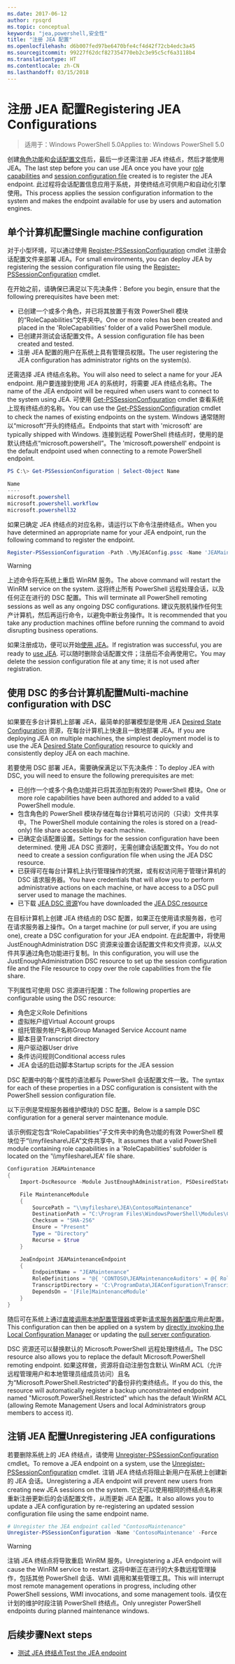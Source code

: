 ```yaml
---
ms.date: 2017-06-12
author: rpsqrd
ms.topic: conceptual
keywords: "jea,powershell,安全性"
title: "注册 JEA 配置"
ms.openlocfilehash: d6b007fed97be6470bfe4cf4d42f72cb4edc3a45
ms.sourcegitcommit: 99227f62dcf827354770eb2c3e95c5cf6a3118b4
ms.translationtype: HT
ms.contentlocale: zh-CN
ms.lasthandoff: 03/15/2018
---
```

# <a name="registering-jea-configurations"></a><span data-ttu-id="1f5fa-103">注册 JEA 配置</span><span class="sxs-lookup"><span data-stu-id="1f5fa-103">Registering JEA Configurations</span></span>

> <span data-ttu-id="1f5fa-104">适用于：Windows PowerShell 5.0</span><span class="sxs-lookup"><span data-stu-id="1f5fa-104">Applies to: Windows PowerShell 5.0</span></span>

<span data-ttu-id="1f5fa-105">创建[角色功能](role-capabilities.md)和[会话配置文件](session-configurations.md)后，最后一步还需注册 JEA 终结点，然后才能使用 JEA。</span><span class="sxs-lookup"><span data-stu-id="1f5fa-105">The last step before you can use JEA once you have your [role capabilities](role-capabilities.md) and [session configuration file](session-configurations.md) created is to register the JEA endpoint.</span></span>
<span data-ttu-id="1f5fa-106">此过程将会话配置信息应用于系统，并使终结点可供用户和自动化引擎使用。</span><span class="sxs-lookup"><span data-stu-id="1f5fa-106">This process applies the session configuration information to the system and makes the endpoint available for use by users and automation engines.</span></span>

## <a name="single-machine-configuration"></a><span data-ttu-id="1f5fa-107">单个计算机配置</span><span class="sxs-lookup"><span data-stu-id="1f5fa-107">Single machine configuration</span></span>

<span data-ttu-id="1f5fa-108">对于小型环境，可以通过使用 [Register-PSSessionConfiguration](https://msdn.microsoft.com/powershell/reference/5.1/microsoft.powershell.core/register-pssessionconfiguration) cmdlet 注册会话配置文件来部署 JEA。</span><span class="sxs-lookup"><span data-stu-id="1f5fa-108">For small environments, you can deploy JEA by registering the session configuration file using the [Register-PSSessionConfiguration](https://msdn.microsoft.com/powershell/reference/5.1/microsoft.powershell.core/register-pssessionconfiguration) cmdlet.</span></span>

<span data-ttu-id="1f5fa-109">在开始之前，请确保已满足以下先决条件：</span><span class="sxs-lookup"><span data-stu-id="1f5fa-109">Before you begin, ensure that the following prerequisites have been met:</span></span>
- <span data-ttu-id="1f5fa-110">已创建一个或多个角色，并已将其放置于有效 PowerShell 模块的“RoleCapabilities”文件夹中。</span><span class="sxs-lookup"><span data-stu-id="1f5fa-110">One or more roles has been created and placed in the 'RoleCapabilities' folder of a valid PowerShell module.</span></span>
- <span data-ttu-id="1f5fa-111">已创建并测试会话配置文件。</span><span class="sxs-lookup"><span data-stu-id="1f5fa-111">A session configuration file has been created and tested.</span></span>
- <span data-ttu-id="1f5fa-112">注册 JEA 配置的用户在系统上具有管理员权限。</span><span class="sxs-lookup"><span data-stu-id="1f5fa-112">The user registering the JEA configuration has administrator rights on the system(s).</span></span>

<span data-ttu-id="1f5fa-113">还需选择 JEA 终结点名称。</span><span class="sxs-lookup"><span data-stu-id="1f5fa-113">You will also need to select a name for your JEA endpoint.</span></span>
<span data-ttu-id="1f5fa-114">用户要连接到使用 JEA 的系统时，将需要 JEA 终结点名称。</span><span class="sxs-lookup"><span data-stu-id="1f5fa-114">The name of the JEA endpoint will be required when users want to connect to the system using JEA.</span></span>
<span data-ttu-id="1f5fa-115">可使用 [Get-PSSessionConfiguration](https://msdn.microsoft.com/powershell/reference/5.1/microsoft.powershell.core/get-pssessionconfiguration) cmdlet 查看系统上现有终结点的名称。</span><span class="sxs-lookup"><span data-stu-id="1f5fa-115">You can use the [Get-PSSessionConfiguration](https://msdn.microsoft.com/powershell/reference/5.1/microsoft.powershell.core/get-pssessionconfiguration) cmdlet to check the names of existing endpoints on the system.</span></span>
<span data-ttu-id="1f5fa-116">Windows 通常随附以“microsoft”开头的终结点。</span><span class="sxs-lookup"><span data-stu-id="1f5fa-116">Endpoints that start with 'microsoft' are typically shipped with Windows.</span></span>
<span data-ttu-id="1f5fa-117">连接到远程 PowerShell 终结点时，使用的是默认终结点“microsoft.powershell”。</span><span class="sxs-lookup"><span data-stu-id="1f5fa-117">The 'microsoft.powershell' endpoint is the default endpoint used when connecting to a remote PowerShell endpoint.</span></span>

```powershell
PS C:\> Get-PSSessionConfiguration | Select-Object Name

Name
----
microsoft.powershell
microsoft.powershell.workflow
microsoft.powershell32
```

<span data-ttu-id="1f5fa-118">如果已确定 JEA 终结点的对应名称，请运行以下命令注册终结点。</span><span class="sxs-lookup"><span data-stu-id="1f5fa-118">When you have determined an appropriate name for your JEA endpoint, run the following command to register the endpoint.</span></span>

```powershell
Register-PSSessionConfiguration -Path .\MyJEAConfig.pssc -Name 'JEAMaintenance' -Force
```

> [!WARNING]
> <span data-ttu-id="1f5fa-119">上述命令将在系统上重启 WinRM 服务。</span><span class="sxs-lookup"><span data-stu-id="1f5fa-119">The above command will restart the WinRM service on the system.</span></span>
> <span data-ttu-id="1f5fa-120">这将终止所有 PowerShell 远程处理会话，以及任何正在进行的 DSC 配置。</span><span class="sxs-lookup"><span data-stu-id="1f5fa-120">This will terminate all PowerShell remoting sessions as well as any ongoing DSC configurations.</span></span>
> <span data-ttu-id="1f5fa-121">建议先脱机操作任何生产计算机，然后再运行命令，以避免中断业务操作。</span><span class="sxs-lookup"><span data-stu-id="1f5fa-121">It is recommended that you take any production machines offline before running the command to avoid disrupting business operations.</span></span>

<span data-ttu-id="1f5fa-122">如果注册成功，便可以开始[使用 JEA](using-jea.md)。</span><span class="sxs-lookup"><span data-stu-id="1f5fa-122">If registration was successful, you are ready to [use JEA](using-jea.md).</span></span>
<span data-ttu-id="1f5fa-123">可以随时删除会话配置文件；注册后不会再使用它。</span><span class="sxs-lookup"><span data-stu-id="1f5fa-123">You may delete the session configuration file at any time; it is not used after registration.</span></span>

## <a name="multi-machine-configuration-with-dsc"></a><span data-ttu-id="1f5fa-124">使用 DSC 的多台计算机配置</span><span class="sxs-lookup"><span data-stu-id="1f5fa-124">Multi-machine configuration with DSC</span></span>

<span data-ttu-id="1f5fa-125">如果要在多台计算机上部署 JEA，最简单的部署模型是使用 JEA [Desired State Configuration](https://msdn.microsoft.com/en-us/powershell/dsc/overview) 资源，在每台计算机上快速且一致地部署 JEA。</span><span class="sxs-lookup"><span data-stu-id="1f5fa-125">If you are deploying JEA on multiple machines, the simplest deployment model is to use the JEA [Desired State Configuration](https://msdn.microsoft.com/en-us/powershell/dsc/overview) resource to quickly and consistently deploy JEA on each machine.</span></span>

<span data-ttu-id="1f5fa-126">若要使用 DSC 部署 JEA，需要确保满足以下先决条件：</span><span class="sxs-lookup"><span data-stu-id="1f5fa-126">To deploy JEA with DSC, you will need to ensure the following prerequisites are met:</span></span>
- <span data-ttu-id="1f5fa-127">已创作一个或多个角色功能并已将其添加到有效的 PowerShell 模块。</span><span class="sxs-lookup"><span data-stu-id="1f5fa-127">One or more role capabilities have been authored and added to a valid PowerShell module.</span></span>
- <span data-ttu-id="1f5fa-128">包含角色的 PowerShell 模块存储在每台计算机可访问的（只读）文件共享中。</span><span class="sxs-lookup"><span data-stu-id="1f5fa-128">The PowerShell module containing the roles is stored on a (read-only) file share accessible by each machine.</span></span>
- <span data-ttu-id="1f5fa-129">已确定会话配置设置。</span><span class="sxs-lookup"><span data-stu-id="1f5fa-129">Settings for the session configuration have been determined.</span></span> <span data-ttu-id="1f5fa-130">使用 JEA DSC 资源时，无需创建会话配置文件。</span><span class="sxs-lookup"><span data-stu-id="1f5fa-130">You do not need to create a session configuration file when using the JEA DSC resource.</span></span>
- <span data-ttu-id="1f5fa-131">已获得可在每台计算机上执行管理操作的凭据，或有权访问用于管理计算机的 DSC 请求服务器。</span><span class="sxs-lookup"><span data-stu-id="1f5fa-131">You have credentials that will allow you to perform administrative actions on each machine, or have access to a DSC pull server used to manage the machines.</span></span>
- <span data-ttu-id="1f5fa-132">已下载 [JEA DSC 资源](https://github.com/PowerShell/JEA/tree/master/DSC%20Resource)</span><span class="sxs-lookup"><span data-stu-id="1f5fa-132">You have downloaded the [JEA DSC resource](https://github.com/PowerShell/JEA/tree/master/DSC%20Resource)</span></span>

<span data-ttu-id="1f5fa-133">在目标计算机上创建 JEA 终结点的 DSC 配置，如果正在使用请求服务器，也可在请求服务器上操作。</span><span class="sxs-lookup"><span data-stu-id="1f5fa-133">On a target machine (or pull server, if you are using one), create a DSC configuration for your JEA endpoint.</span></span>
<span data-ttu-id="1f5fa-134">在此配置中，将使用 JustEnoughAdministration DSC 资源来设置会话配置文件和文件资源，以从文件共享通过角色功能进行复制。</span><span class="sxs-lookup"><span data-stu-id="1f5fa-134">In this configuration, you will use the JustEnoughAdministration DSC resource to set up the session configuration file and the File resource to copy over the role capabilities from the file share.</span></span>

<span data-ttu-id="1f5fa-135">下列属性可使用 DSC 资源进行配置：</span><span class="sxs-lookup"><span data-stu-id="1f5fa-135">The following properties are configurable using the DSC resource:</span></span>
- <span data-ttu-id="1f5fa-136">角色定义</span><span class="sxs-lookup"><span data-stu-id="1f5fa-136">Role Definitions</span></span>
- <span data-ttu-id="1f5fa-137">虚拟帐户组</span><span class="sxs-lookup"><span data-stu-id="1f5fa-137">Virtual Account groups</span></span>
- <span data-ttu-id="1f5fa-138">组托管服务帐户名称</span><span class="sxs-lookup"><span data-stu-id="1f5fa-138">Group Managed Service Account name</span></span>
- <span data-ttu-id="1f5fa-139">脚本目录</span><span class="sxs-lookup"><span data-stu-id="1f5fa-139">Transcript directory</span></span>
- <span data-ttu-id="1f5fa-140">用户驱动器</span><span class="sxs-lookup"><span data-stu-id="1f5fa-140">User drive</span></span>
- <span data-ttu-id="1f5fa-141">条件访问规则</span><span class="sxs-lookup"><span data-stu-id="1f5fa-141">Conditional access rules</span></span>
- <span data-ttu-id="1f5fa-142">JEA 会话的启动脚本</span><span class="sxs-lookup"><span data-stu-id="1f5fa-142">Startup scripts for the JEA session</span></span>

<span data-ttu-id="1f5fa-143">DSC 配置中的每个属性的语法都与 PowerShell 会话配置文件一致。</span><span class="sxs-lookup"><span data-stu-id="1f5fa-143">The syntax for each of these properties in a DSC configuration is consistent with the PowerShell session configuration file.</span></span>

<span data-ttu-id="1f5fa-144">以下示例是常规服务器维护模块的 DSC 配置。</span><span class="sxs-lookup"><span data-stu-id="1f5fa-144">Below is a sample DSC configuration for a general server maintenance module.</span></span>

<span data-ttu-id="1f5fa-145">该示例假定包含“RoleCapabilities”子文件夹中的角色功能的有效 PowerShell 模块位于“\\\\myfileshare\\JEA”文件共享中。</span><span class="sxs-lookup"><span data-stu-id="1f5fa-145">It assumes that a valid PowerShell module containing role capabilities in a 'RoleCapabilities' subfolder is located on the '\\\\myfileshare\\JEA' file share.</span></span>


```powershell
Configuration JEAMaintenance
{
    Import-DscResource -Module JustEnoughAdministration, PSDesiredStateConfiguration

    File MaintenanceModule
    {
        SourcePath = "\\myfileshare\JEA\ContosoMaintenance"
        DestinationPath = "C:\Program Files\WindowsPowerShell\Modules\ContosoMaintenance"
        Checksum = "SHA-256"
        Ensure = "Present"
        Type = "Directory"
        Recurse = $true
    }

    JeaEndpoint JEAMaintenanceEndpoint
    {
        EndpointName = "JEAMaintenance"
        RoleDefinitions = "@{ 'CONTOSO\JEAMaintenanceAuditors' = @{ RoleCapabilities = 'GeneralServerMaintenance-Audit' }; 'CONTOSO\JEAMaintenanceAdmins' = @{ RoleCapabilities = 'GeneralServerMaintenance-Audit', 'GeneralServerMaintenance-Admin' } }"
        TranscriptDirectory = 'C:\ProgramData\JEAConfiguration\Transcripts'
        DependsOn = '[File]MaintenanceModule'
    }
}
```

<span data-ttu-id="1f5fa-146">随后可在系统上通过[直接调用本地配置管理器](https://msdn.microsoft.com/en-us/powershell/dsc/metaconfig)或更新[请求服务器配置](https://msdn.microsoft.com/en-us/powershell/dsc/pullserver)应用此配置。</span><span class="sxs-lookup"><span data-stu-id="1f5fa-146">This configuration can then be applied on a system by [directly invoking the Local Configuration Manager](https://msdn.microsoft.com/en-us/powershell/dsc/metaconfig) or updating the [pull server configuration](https://msdn.microsoft.com/en-us/powershell/dsc/pullserver).</span></span>

<span data-ttu-id="1f5fa-147">DSC 资源还可以替换默认的 Microsoft.PowerShell 远程处理终结点。</span><span class="sxs-lookup"><span data-stu-id="1f5fa-147">The DSC resource also allows you to replace the default Microsoft.PowerShell remoting endpoint.</span></span>
<span data-ttu-id="1f5fa-148">如果这样做，资源将自动注册包含默认 WinRM ACL（允许远程管理用户和本地管理员组成员访问）且名为“Microsoft.PowerShell.Restricted”的备份非约束终结点。</span><span class="sxs-lookup"><span data-stu-id="1f5fa-148">If you do this, the resource will automatically register a backup unconstrainted endpoint named "Microsoft.PowerShell.Restricted" which has the default WinRM ACL (allowing Remote Management Users and local Administrators group members to access it).</span></span>

## <a name="unregistering-jea-configurations"></a><span data-ttu-id="1f5fa-149">注销 JEA 配置</span><span class="sxs-lookup"><span data-stu-id="1f5fa-149">Unregistering JEA configurations</span></span>

<span data-ttu-id="1f5fa-150">若要删除系统上的 JEA 终结点，请使用 [Unregister-PSSessionConfiguration](https://msdn.microsoft.com/powershell/reference/5.1/microsoft.powershell.core/Unregister-PSSessionConfiguration) cmdlet。</span><span class="sxs-lookup"><span data-stu-id="1f5fa-150">To remove a JEA endpoint on a system, use the [Unregister-PSSessionConfiguration](https://msdn.microsoft.com/powershell/reference/5.1/microsoft.powershell.core/Unregister-PSSessionConfiguration) cmdlet.</span></span>
<span data-ttu-id="1f5fa-151">注销 JEA 终结点将阻止新用户在系统上创建新的 JEA 会话。</span><span class="sxs-lookup"><span data-stu-id="1f5fa-151">Unregistering a JEA endpoint will prevent new users from creating new JEA sessions on the system.</span></span>
<span data-ttu-id="1f5fa-152">它还可以使用相同的终结点名称来重新注册更新后的会话配置文件，从而更新 JEA 配置。</span><span class="sxs-lookup"><span data-stu-id="1f5fa-152">It also allows you to update a JEA configuration by re-registering an updated session configuration file using the same endpoint name.</span></span>

```powershell
# Unregister the JEA endpoint called "ContosoMaintenance"
Unregister-PSSessionConfiguration -Name 'ContosoMaintenance' -Force
```

> [!WARNING]
> <span data-ttu-id="1f5fa-153">注销 JEA 终结点将导致重启 WinRM 服务。</span><span class="sxs-lookup"><span data-stu-id="1f5fa-153">Unregistering a JEA endpoint will cause the WinRM service to restart.</span></span>
> <span data-ttu-id="1f5fa-154">这将中断正在进行的大多数远程管理操作，包括其他 PowerShell 会话、WMI 调用和某些管理工具。</span><span class="sxs-lookup"><span data-stu-id="1f5fa-154">This will interrupt most remote management operations in progress, including other PowerShell sessions, WMI invocations, and some management tools.</span></span>
> <span data-ttu-id="1f5fa-155">请仅在计划的维护时段注销 PowerShell 终结点。</span><span class="sxs-lookup"><span data-stu-id="1f5fa-155">Only unregister PowerShell endpoints during planned maintenance windows.</span></span>

## <a name="next-steps"></a><span data-ttu-id="1f5fa-156">后续步骤</span><span class="sxs-lookup"><span data-stu-id="1f5fa-156">Next steps</span></span>

- [<span data-ttu-id="1f5fa-157">测试 JEA 终结点</span><span class="sxs-lookup"><span data-stu-id="1f5fa-157">Test the JEA endpoint</span></span>](using-jea.md)

